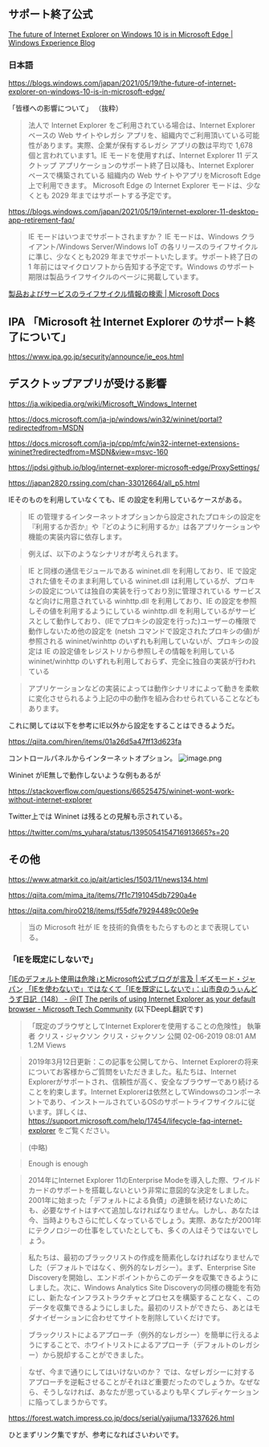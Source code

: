 ## サポート終了公式

[The future of Internet Explorer on Windows 10 is in Microsoft Edge | Windows Experience Blog](https://blogs.windows.com/windowsexperience/2021/05/19/the-future-of-internet-explorer-on-windows-10-is-in-microsoft-edge/)

### 日本語

https://blogs.windows.com/japan/2021/05/19/the-future-of-internet-explorer-on-windows-10-is-in-microsoft-edge/

「皆様への影響について」 （抜粋）

> 法人で Internet Explorer をご利用されている場合は、Internet Explorer ベースの Web サイトやレガシ アプリを、組織内でご利用頂いている可能性があります。実際、企業が保有するレガシ アプリの数は平均で 1,678 個と言われています1。IE モードを使用すれば、Internet Explorer 11 デスクトップ アプリケーションのサポート終了日以降も、Internet Explorer ベースで構築されている 組織内の Web サイトやアプリをMicrosoft Edge 上で利用できます。
Microsoft Edge の Internet Explorer モードは、少なくとも 2029 年まではサポートする予定です。


https://blogs.windows.com/japan/2021/05/19/internet-explorer-11-desktop-app-retirement-faq/

> IE モードはいつまでサポートされますか？
IE モードは、Windows クライアント/Windows Server/Windows IoT の各リリースのライフサイクルに準じ、少なくとも2029 年までサポートいたします。サポート終了日の 1 年前にはマイクロソフトから告知する予定です。Windows のサポート期限は製品ライフサイクルのページに掲載しています。

[製品およびサービスのライフサイクル情報の検索 | Microsoft Docs](https://docs.microsoft.com/ja-jp/lifecycle/products/)


## IPA 「Microsoft 社 Internet Explorer のサポート終了について」

https://www.ipa.go.jp/security/announce/ie_eos.html

## デスクトップアプリが受ける影響

https://ja.wikipedia.org/wiki/Microsoft_Windows_Internet

https://docs.microsoft.com/ja-jp/windows/win32/wininet/portal?redirectedfrom=MSDN

https://docs.microsoft.com/ja-jp/cpp/mfc/win32-internet-extensions-wininet?redirectedfrom=MSDN&view=msvc-160

https://jpdsi.github.io/blog/internet-explorer-microsoft-edge/ProxySettings/

https://japan2820.rssing.com/chan-33012664/all_p5.html


IEそのものを利用していなくても、IE の設定を利用しているケースがある。

> IE の管理するインターネットオプションから設定されたプロキシの設定を『利用するか否か』や『どのように利用するか』は各アプリケーションや機能の実装内容に依存します。

> 例えば、以下のようなシナリオが考えられます。

> IE と同様の通信モジュールである wininet.dll を利用しており、IE で設定された値をそのまま利用している
wininet.dll は利用しているが、プロキシの設定については独自の実装を行っており別に管理されている
> サービスなど向けに用意されている winhttp.dll を利用しており、IE の設定を参照しその値を利用するようにしている
> winhttp.dll を利用しているがサービスとして動作しており、(IEでプロキシの設定を行った)ユーザーの権限で動作しないため他の設定を (netsh コマンドで設定されたプロキシの値)が参照される
> wininet/winhttp のいずれも利用していないが、プロキシの設定は IE の設定値をレジストリから参照しその情報を利用している
> wininet/winhttp のいずれも利用しておらず、完全に独自の実装が行われている
 
> アプリケーションなどの実装によっては動作シナリオによって動きを柔軟に変化させられるよう上記の中の動作を組み合わせられていることなどもあります。

これに関しては以下を参考にIE以外から設定をすることはできるようだ。

https://qiita.com/hiren/items/01a26d5a47ff13d623fa

コントロールパネルからインターネットオプション。
![image.png](https://qiita-image-store.s3.ap-northeast-1.amazonaws.com/0/93824/e93a1e3e-1e4b-9b4f-175c-a8129c1efab3.png)

Wininet がIE無しで動作しないような例もあるが

https://stackoverflow.com/questions/66525475/wininet-wont-work-without-internet-explorer

Twitter上では Wininet は残るとの見解も示されている。


https://twitter.com/ms_yuhara/status/1395054154716913665?s=20



## その他

https://www.atmarkit.co.jp/ait/articles/1503/11/news134.html



https://qiita.com/mima_ita/items/7f1c7191045db7290a4e


https://qiita.com/hiro0218/items/f55dfe79294489c00e9e

> 当の Microsoft 社が IE を技術的負債をもたらすものとまで表現している。

### 「IEを既定にしないで」

[｢IEのデフォルト使用は危険｣とMicrosoft公式ブログが言及 | ギズモード・ジャパン](https://www.gizmodo.jp/2019/02/internet-explorer-officially-too-edgy.html)
[「IEを使わないで」ではなくて「IEを既定にしないで」：山市良のうぃんどうず日記（148） - ＠IT](https://www.atmarkit.co.jp/ait/articles/1903/05/news011.html)
[The perils of using Internet Explorer as your default browser - Microsoft Tech Community](https://techcommunity.microsoft.com/t5/windows-it-pro-blog/the-perils-of-using-internet-explorer-as-your-default-browser/ba-p/331732)
(以下DeepL翻訳です) 

> 「既定のブラウザとしてInternet Explorerを使用することの危険性」
執筆者 クリス・ジャクソン
クリス・ジャクソン
公開 02-06-2019 08:01 AM 1.2M Views

> 2019年3月12日更新：この記事を公開してから、Internet Explorerの将来についてお客様からご質問をいただきました。私たちは、Internet Explorerがサポートされ、信頼性が高く、安全なブラウザーであり続けることを約束します。Internet Explorerは依然としてWindowsのコンポーネントであり、インストールされているOSのサポートライフサイクルに従います。詳しくは、https://support.microsoft.com/help/17454/lifecycle-faq-internet-explorer をご覧ください。 

> (中略)

> Enough is enough

> 2014年にInternet Explorer 11のEnterprise Modeを導入した際、ワイルドカードのサポートを搭載しないという非常に意図的な決定をしました。2001年に始まった「デフォルトによる負債」の連鎖を続けないためにも、必要なサイトはすべて追加しなければなりません。しかし、あなたは今、当時よりもさらに忙しくなっているでしょう。実際、あなたが2001年にテクノロジーの仕事をしていたとしても、多くの人はそうではないでしょう。

> 私たちは、最初のブラックリストの作成を簡素化しなければなりませんでした（デフォルトではなく、例外的なレガシー）。まず、Enterprise Site Discoveryを開始し、エンドポイントからこのデータを収集できるようにしました。次に、Windows Analytics Site Discoveryの同様の機能を有効にし、新たなインフラストラクチャとプロセスを構築することなく、このデータを収集できるようにしました。最初のリストができたら、あとはモダナイゼーションに合わせてサイトを削除していくだけです。

> ブラックリストによるアプローチ（例外的なレガシー）を簡単に行えるようにすることで、ホワイトリストによるアプローチ（デフォルトのレガシー）から脱却することができました。

> なぜ、今まで通りにしてはいけないのか？
では、なぜレガシーに対するアプローチを逆転させることがそれほど重要だったのでしょうか。なぜなら、そうしなければ、あなたが思っているよりも早くプレディケーションに陥ってしまうからです。


https://forest.watch.impress.co.jp/docs/serial/yajiuma/1337626.html


ひとまずリンク集ですが、参考になればさいわいです。
